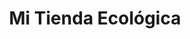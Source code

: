 ---
title: "Mi Tienda Ecológica"
url: /castellon-de-la-plana-castello-de-la-plana/mi-tienda-ecologica/
shop: supermercado
---